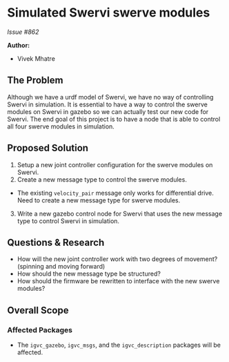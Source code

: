 # Simulated Swervi swerve modules

*Issue #862*

**Author:**
- Vivek Mhatre

## The Problem

Although we have a urdf model of Swervi, we have no way of controlling Swervi in simulation. It is essential to have a way to control the swerve modules on Swervi in gazebo so we can actually test our new code for Swervi. The end goal of this project is to have a node that is able to control all four swerve modules in simulation.

## Proposed Solution

1. Setup a new joint controller configuration for the swerve modules on Swervi.
2. Create a new message type to control the swerve modules.
 - The existing `velocity_pair` message only works for differential drive. Need to create a new message type for swerve modules.
3. Write a new gazebo control node for Swervi that uses the new message type to control Swervi in simulation.

## Questions & Research

- How will the new joint controller work with two degrees of movement? (spinning and moving forward)
- How should the new message type be structured?
- How should the firmware be rewritten to interface with the new swerve modules?

## Overall Scope

### Affected Packages

- The `igvc_gazebo`, `igvc_msgs`, and the `igvc_description` packages will be affected. 